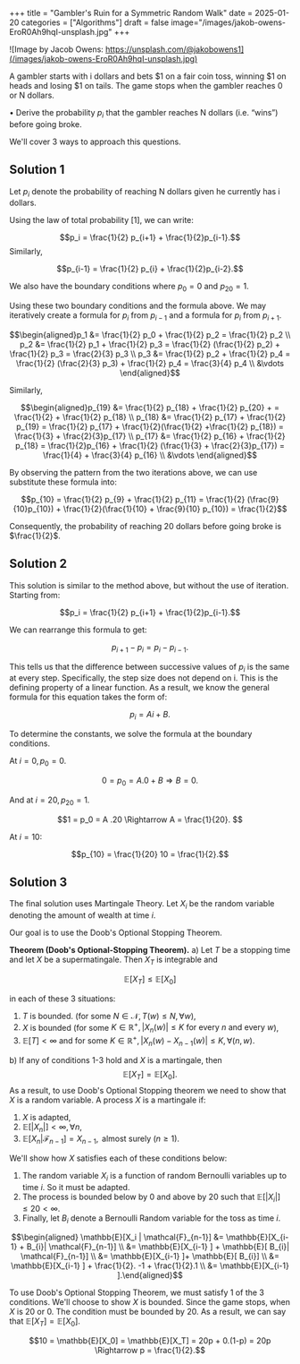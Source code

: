 +++
title = "Gambler's Ruin for a Symmetric Random Walk"
date = 2025-01-20
categories = ["Algorithms"]
draft = false
image="/images/jakob-owens-EroR0Ah9hqI-unsplash.jpg"
+++


![Image by Jacob Owens: https://unsplash.com/@jakobowens1](/images/jakob-owens-EroR0Ah9hqI-unsplash.jpg)

A gambler starts with i dollars and bets $1 on a fair coin toss, winning $1 on heads and losing $1 on tails. The game stops when the gambler reaches 0 or N dollars.

• Derive the probability $p_i$ that the gambler reaches N dollars (i.e. “wins”) before going broke.

We'll cover 3 ways to approach this questions.

## Solution 1

Let $p_i$ denote the probability of reaching N dollars given he currently has i dollars.

Using the law of total probability [1], we can write:

$$p_i = \frac{1}{2} p_{i+1} + \frac{1}{2}p_{i-1}.$$
Similarly,

$$p_{i-1} = \frac{1}{2} p_{i} + \frac{1}{2}p_{i-2}.$$

We also have the boundary conditions where $p_0 = 0$ and $p_{20} = 1$.

Using these two boundary conditions and the formula above. We may iteratively create a formula for $p_i$ from $p_{i-1}$ and a formula for $p_i$ from $p_{i+1}$.

$$\begin{aligned}p_1 &= \frac{1}{2} p_0 + \frac{1}{2} p_2 =  \frac{1}{2} p_2 \\ p_2 &= \frac{1}{2} p_1 + \frac{1}{2} p_3 =  \frac{1}{2} (\frac{1}{2} p_2)  + \frac{1}{2} p_3 = \frac{2}{3} p_3 \\ p_3 &= \frac{1}{2} p_2 + \frac{1}{2} p_4 =  \frac{1}{2} (\frac{2}{3} p_3)  + \frac{1}{2} p_4 = \frac{3}{4} p_4 \\ &\vdots  \end{aligned}$$

Similarly,

$$\begin{aligned}p_{19} &= \frac{1}{2} p_{18} + \frac{1}{2} p_{20} +  =  \frac{1}{2} + \frac{1}{2} p_{18} \\ p_{18} &= \frac{1}{2} p_{17} + \frac{1}{2} p_{19} =  \frac{1}{2} p_{17}  + \frac{1}{2}(\frac{1}{2} +\frac{1}{2} p_{18}) = \frac{1}{3}  + \frac{2}{3}p_{17} \\ p_{17} &= \frac{1}{2} p_{16} + \frac{1}{2} p_{18} =  \frac{1}{2}p_{16}  + \frac{1}{2} (\frac{1}{3}  + \frac{2}{3}p_{17}) = \frac{1}{4} +  \frac{3}{4} p_{16} \\ &\vdots  \end{aligned}$$


By observing the pattern from the two iterations above, we can use substitute these formula into:

$$p_{10} = \frac{1}{2} p_{9} + \frac{1}{2} p_{11} = \frac{1}{2} (\frac{9}{10}p_{10}) + \frac{1}{2}(\frac{1}{10} +  \frac{9}{10} p_{10}) = \frac{1}{2}$$

Consequently, the probability of reaching 20 dollars before going broke is $\frac{1}{2}$.


## Solution 2

This solution is similar to the method above, but without the use of iteration. Starting from:

$$p_i = \frac{1}{2} p_{i+1} + \frac{1}{2}p_{i-1}.$$

We can rearrange this formula to get:

$$p_{i+1} - p_i = p_i - p_{i-1}.$$

This tells us that the difference between successive values of $p_i$ is the same at every step. Specifically, the step size does not depend on i. This is the defining property of a linear function. As a result, we know the general formula for this equation takes the form of:

$$p_i = Ai+B.$$

To determine the constants, we solve the formula at the boundary conditions.

At $i=0, p_0 = 0$.

$$0 = p_0 = A .0 + B \Rightarrow B = 0.$$

And at $i=20, p_{20} = 1$.

$$1 = p_0 = A .20 \Rightarrow A = \frac{1}{20}. $$

At $i=10$:

$$p_{10} = \frac{1}{20} 10 = \frac{1}{2}.$$

## Solution 3

The final solution uses Martingale Theory. Let $X_i$ be the random variable denoting the amount of wealth at time $i$.

Our goal is to use the Doob's Optional Stopping Theorem.

****Theorem (Doob's Optional-Stopping Theorem).**** a) Let $T$ be a stopping time and let $X$ be a supermatingale. Then $X_T$ is integrable and

$$\mathbb{E}[X_T] \leq \mathbb{E}[X_0]$$

in each of these 3 situations:

1. $T$ is bounded. (for some $N \in \mathcal{N}, T(w) \leq N, \forall w$),
2. $X$ is bounded (for some $K \in \mathbb{R}^{+}, |X_n(w)| \leq K \text{ for every } n \text{ and every } w$),
3. $\mathbb{E}[T] < \infty$ and for some $K \in \mathbb{R}^{+}, |X_n(w) - X_{n-1}(w)| \leq K, \forall (n,w)$.

b) If any of conditions 1-3 hold and $X$ is a martingale, then $$\mathbb{E}[X_T] = \mathbb{E}[X_0].$$
As a result, to use Doob's Optional Stopping theorem we need to show that $X$ is a random variable. A process $X$ is a martingale if:
1. $X$ is adapted,
2. $\mathbb{E}[|X_{n}|] < \infty, \forall n,$
3. $\mathbb{E}[X_{n} | \mathcal{F}_{n-1}] = X _{n-1}, \text{ almost surely } (n \geq 1).$

We'll show how $X$ satisfies each of these conditions below:
1. The random variable $X_i$ is a function of random Bernoulli variables up to time $i$. So it must be adapted.
2. The process is bounded below by 0 and above by 20 such that $\mathbb{E}[|X_i|] \leq 20 < \infty$.
3. Finally, let $B_i$ denote a Bernoulli Random variable for the toss as time $i$.

$$\begin{aligned} \mathbb{E}[X_i | \mathcal{F}_{n-1}] &= \mathbb{E}[X_{i-1} + B_{i}| \mathcal{F}_{n-1}] \\ &= \mathbb{E}[X_{i-1} ] + \mathbb{E}[ B_{i}| \mathcal{F}_{n-1}] \\ &= \mathbb{E}[X_{i-1} ]+ \mathbb{E}[ B_{i}] \\ &= \mathbb{E}[X_{i-1} ] + \frac{1}{2}. -1 + \frac{1}{2}.1 \\ &= \mathbb{E}[X_{i-1} ].\end{aligned}$$

To use Doob's Optional Stopping Theorem, we must satisfy 1 of the 3 conditions. We'll choose to show $X$ is bounded. Since the game stops, when $X$ is 20 or 0. The condition must be bounded by 20. As a result, we can say that $\mathbb{E}[X_T] = \mathbb{E}[X_0]$.


$$10 = \mathbb{E}[X_0] = \mathbb{E}[X_T] = 20p + 0.(1-p) = 20p \Rightarrow p = \frac{1}{2}.$$
